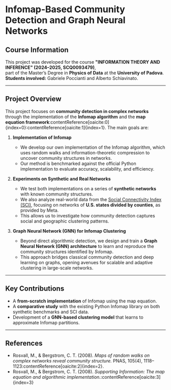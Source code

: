 # Infomap-Based Community Detection and Graph Neural Networks

## Course Information
This project was developed for the course **"INFORMATION THEORY AND INFERENCE" (2024–2025, SCQ0093479)**,  
part of the Master’s Degree in **Physics of Data** at the **University of Padova**.  
**Students involved:** Gabriele Poccianti and Alberto Schiavinato.  

---

## Project Overview
This project focuses on **community detection in complex networks** through the implementation of the **Infomap algorithm** and the **map equation framework**:contentReference[oaicite:0]{index=0}:contentReference[oaicite:1]{index=1}. The main goals are:

1. **Implementation of Infomap**  
   - We develop our own implementation of the Infomap algorithm, which uses random walks and information-theoretic compression to uncover community structures in networks.  
   - Our method is benchmarked against the official Python implementation to evaluate accuracy, scalability, and efficiency.

2. **Experiments on Synthetic and Real Networks**  
   - We test both implementations on a series of **synthetic networks** with known community structures.  
   - We also analyze real-world data from the [Social Connectivity Index (SCI)](https://data.humdata.org/dataset/social-connectedness-index), focusing on networks of **U.S. states divided by counties**, as provided by Meta.  
   - This allows us to investigate how community detection captures social and geographic clustering patterns.

3. **Graph Neural Network (GNN) for Infomap Clustering**  
   - Beyond direct algorithmic detection, we design and train a **Graph Neural Network (GNN) architecture** to learn and reproduce the community structures identified by Infomap.  
   - This approach bridges classical community detection and deep learning on graphs, opening avenues for scalable and adaptive clustering in large-scale networks.

---

## Key Contributions
- A **from-scratch implementation** of Infomap using the map equation.  
- A **comparative study** with the existing Python Infomap library on both synthetic benchmarks and SCI data.  
- Development of a **GNN-based clustering model** that learns to approximate Infomap partitions.

---

## References
- Rosvall, M., & Bergstrom, C. T. (2008). *Maps of random walks on complex networks reveal community structure.* PNAS, 105(4), 1118–1123:contentReference[oaicite:2]{index=2}.  
- Rosvall, M., & Bergstrom, C. T. (2008). *Supporting Information: The map equation and algorithmic implementation.*:contentReference[oaicite:3]{index=3}  
